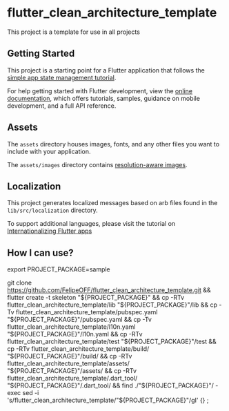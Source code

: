 # flutter_clean_architecture_template

This project is a template for use in all projects

## Getting Started

This project is a starting point for a Flutter application that follows the
[simple app state management
tutorial](https://flutter.dev/docs/development/data-and-backend/state-mgmt/simple).

For help getting started with Flutter development, view the
[online documentation](https://flutter.dev/docs), which offers tutorials,
samples, guidance on mobile development, and a full API reference.

## Assets

The `assets` directory houses images, fonts, and any other files you want to
include with your application.

The `assets/images` directory contains [resolution-aware
images](https://flutter.dev/docs/development/ui/assets-and-images#resolution-aware).

## Localization

This project generates localized messages based on arb files found in
the `lib/src/localization` directory.

To support additional languages, please visit the tutorial on
[Internationalizing Flutter
apps](https://flutter.dev/docs/development/accessibility-and-localization/internationalization)

## How I can use?

export PROJECT_PACKAGE=sample

git clone https://github.com/FelipeOFF/flutter_clean_architecture_template.git && flutter create -t skeleton "${PROJECT_PACKAGE}" && cp -RTv flutter_clean_architecture_template/lib "${PROJECT_PACKAGE}"/lib && cp -Tv flutter_clean_architecture_template/pubspec.yaml "${PROJECT_PACKAGE}"/pubspec.yaml && cp -Tv flutter_clean_architecture_template/l10n.yaml "${PROJECT_PACKAGE}"/l10n.yaml && cp -RTv flutter_clean_architecture_template/test "${PROJECT_PACKAGE}"/test && cp -RTv flutter_clean_architecture_template/build/ "${PROJECT_PACKAGE}"/build/ && cp -RTv flutter_clean_architecture_template/assets/ "${PROJECT_PACKAGE}"/assets/ && cp -RTv flutter_clean_architecture_template/.dart_tool/ "${PROJECT_PACKAGE}"/.dart_tool/ && find ./"${PROJECT_PACKAGE}"/ -exec sed -i 's/flutter_clean_architecture_template/"${PROJECT_PACKAGE}"/gI' {} \;